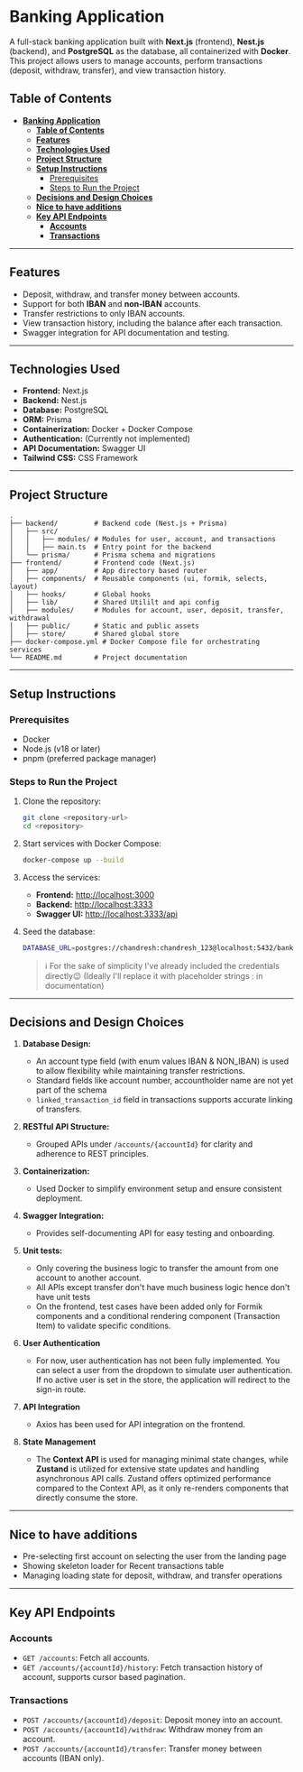 # **Banking Application**

A full-stack banking application built with **Next.js** (frontend), **Nest.js** (backend), and **PostgreSQL** as the database, all containerized with **Docker**. This project allows users to manage accounts, perform transactions (deposit, withdraw, transfer), and view transaction history.

## **Table of Contents**

- [**Banking Application**](#banking-application)
  - [**Table of Contents**](#table-of-contents)
  - [**Features**](#features)
  - [**Technologies Used**](#technologies-used)
  - [**Project Structure**](#project-structure)
  - [**Setup Instructions**](#setup-instructions)
    - [Prerequisites](#prerequisites)
    - [Steps to Run the Project](#steps-to-run-the-project)
  - [**Decisions and Design Choices**](#decisions-and-design-choices)
  - [**Nice to have additions**](#nice-to-have-additions)
  - [**Key API Endpoints**](#key-api-endpoints)
    - [**Accounts**](#accounts)
    - [**Transactions**](#transactions)

---

## **Features**

- Deposit, withdraw, and transfer money between accounts.
- Support for both **IBAN** and **non-IBAN** accounts.
- Transfer restrictions to only IBAN accounts.
- View transaction history, including the balance after each transaction.
- Swagger integration for API documentation and testing.

---

## **Technologies Used**

- **Frontend:** Next.js
- **Backend:** Nest.js
- **Database:** PostgreSQL
- **ORM:** Prisma
- **Containerization:** Docker + Docker Compose
- **Authentication:** (Currently not implemented)
- **API Documentation:** Swagger UI
- **Tailwind CSS:** CSS Framework

---

## **Project Structure**

```plaintext
.
├── backend/         # Backend code (Nest.js + Prisma)
│   ├── src/
│   │   ├── modules/ # Modules for user, account, and transactions
│   │   ├── main.ts  # Entry point for the backend
│   └── prisma/      # Prisma schema and migrations
├── frontend/        # Frontend code (Next.js)
│   ├── app/         # App directory based router
│   ├── components/  # Reusable components (ui, formik, selects, layout)
│   ├── hooks/       # Global hooks
│   ├── lib/         # Shared Utililt and api config 
│   ├── modules/     # Modules for account, user, deposit, transfer, withdrawal
│   ├── public/      # Static and public assets
│   ├── store/       # Shared global store
├── docker-compose.yml # Docker Compose file for orchestrating services
└── README.md        # Project documentation
```

---

## **Setup Instructions**

### Prerequisites

- Docker
- Node.js (v18 or later)
- pnpm (preferred package manager)

### Steps to Run the Project

1. Clone the repository:

   ```bash
   git clone <repository-url>
   cd <repository>
   ```

2. Start services with Docker Compose:

   ```bash
   docker-compose up --build
   ```

3. Access the services:

   - **Frontend:** [http://localhost:3000](http://localhost:3000)
   - **Backend:** [http://localhost:3333](http://localhost:3333)
   - **Swagger UI:** [http://localhost:3333/api](http://localhost:3333/api)

4. Seed the database:

   ```bash
   DATABASE_URL=postgres://chandresh:chandresh_123@localhost:5432/bank-simulation npx prisma db seed
   ```

   > ℹ️ For the sake of simplicity I've already included the credentials directly😉 (Ideally I'll replace it with placeholder strings <username>:<password> in documentation)

---

## **Decisions and Design Choices**

1. **Database Design:**

   - An account type field (with enum values IBAN & NON_IBAN) is used to allow flexibility while maintaining transfer restrictions.
   - Standard fields like account number, accountholder name are not yet part of the schema
   - `linked_transaction_id` field in transactions supports accurate linking of transfers.

2. **RESTful API Structure:**

   - Grouped APIs under `/accounts/{accountId}` for clarity and adherence to REST principles.

3. **Containerization:**

   - Used Docker to simplify environment setup and ensure consistent deployment.

4. **Swagger Integration:**

   - Provides self-documenting API for easy testing and onboarding.

5. **Unit tests:**
   - Only covering the business logic to transfer the amount from one account to another account.
   - All APIs except transfer don't have much business logic hence don't have unit tests
   - On the frontend, test cases have been added only for Formik components and a conditional rendering component (Transaction Item) to validate specific conditions.

6. **User Authentication**
   - For now, user authentication has not been fully implemented. You can select a user from the dropdown to simulate user authentication. If no active user is set in the store, the application will redirect to the sign-in route.

7. **API Integration**
   - Axios has been used for API integration on the frontend.

8. **State Management**
   - The **Context API** is used for managing minimal state changes, while **Zustand** is utilized for extensive state updates and handling asynchronous API calls. Zustand offers optimized performance compared to the Context API, as it only re-renders components that directly consume the store.

---

## **Nice to have additions**

   - Pre-selecting first account on selecting the user from the landing page
   - Showing skeleton loader for Recent transactions table
   - Managing loading state for deposit, withdraw, and transfer operations
---

## **Key API Endpoints**

### **Accounts**

- `GET /accounts`: Fetch all accounts.
- `GET /accounts/{accountId}/history`: Fetch transaction history of account, supports cursor based pagination.

### **Transactions**

- `POST /accounts/{accountId}/deposit`: Deposit money into an account.
- `POST /accounts/{accountId}/withdraw`: Withdraw money from an account.
- `POST /accounts/{accountId}/transfer`: Transfer money between accounts (IBAN only).
